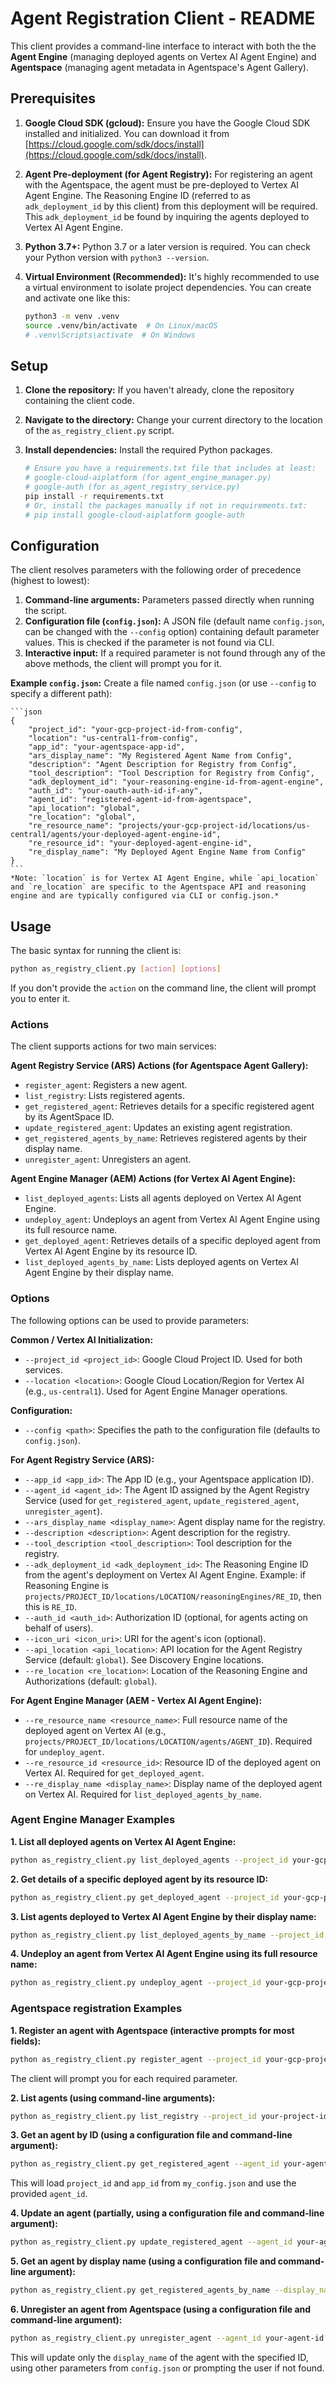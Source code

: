 # Agent Registration Client - README

This client provides a command-line interface to interact with both the the **Agent Engine** (managing deployed agents on Vertex AI Agent Engine) and **Agentspace** (managing agent metadata in Agentspace's Agent Gallery).

## Prerequisites

1.  **Google Cloud SDK (gcloud):**  Ensure you have the Google Cloud SDK installed and initialized.  You can download it from [https://cloud.google.com/sdk/docs/install](https://cloud.google.com/sdk/docs/install).
2.  **Agent Pre-deployment (for Agent Registry):** For registering an agent with the Agentspace, the agent must be pre-deployed to Vertex AI Agent Engine. The Reasoning Engine ID (referred to as `adk_deployment_id` by this client) from this deployment will be required. This `adk_deployment_id` be found by inquiring the agents deployed to Vertex AI Agent Engine. 
3.  **Python 3.7+:**  Python 3.7 or a later version is required.  You can check your Python version with `python3 --version`.
4.  **Virtual Environment (Recommended):** It's highly recommended to use a virtual environment to isolate project dependencies. You can create and activate one like this:

    ```bash
    python3 -m venv .venv
    source .venv/bin/activate  # On Linux/macOS
    # .venv\Scripts\activate  # On Windows
    ```

## Setup

1.  **Clone the repository:**  If you haven't already, clone the repository containing the client code.
2.  **Navigate to the directory:** Change your current directory to the location of the `as_registry_client.py` script.
3.  **Install dependencies:** Install the required Python packages.

    ```bash
    # Ensure you have a requirements.txt file that includes at least:
    # google-cloud-aiplatform (for agent_engine_manager.py)
    # google-auth (for as_agent_registry_service.py)
    pip install -r requirements.txt
    # Or, install the packages manually if not in requirements.txt:
    # pip install google-cloud-aiplatform google-auth
    ```

## Configuration

The client resolves parameters with the following order of precedence (highest to lowest):

1.  **Command-line arguments:** Parameters passed directly when running the script.
2.  **Configuration file (`config.json`):** A JSON file (default name `config.json`, can be changed with the `--config` option) containing default parameter values. This is checked if the parameter is not found via CLI.
3.  **Interactive input:** If a required parameter is not found through any of the above methods, the client will prompt you for it.

**Example `config.json`:**
Create a file named `config.json` (or use `--config` to specify a different path):

    ```json
    {
        "project_id": "your-gcp-project-id-from-config",
        "location": "us-central1-from-config", 
        "app_id": "your-agentspace-app-id",
        "ars_display_name": "My Registered Agent Name from Config",
        "description": "Agent Description for Registry from Config",
        "tool_description": "Tool Description for Registry from Config",
        "adk_deployment_id": "your-reasoning-engine-id-from-agent-engine",
        "auth_id": "your-oauth-auth-id-if-any",
        "agent_id": "registered-agent-id-from-agentspace",
        "api_location": "global",
        "re_location": "global",
        "re_resource_name": "projects/your-gcp-project-id/locations/us-central1/agents/your-deployed-agent-engine-id",
        "re_resource_id": "your-deployed-agent-engine-id",
        "re_display_name": "My Deployed Agent Engine Name from Config"
    }
    ```
    *Note: `location` is for Vertex AI Agent Engine, while `api_location` and `re_location` are specific to the Agentspace API and reasoning engine and are typically configured via CLI or config.json.*

## Usage

The basic syntax for running the client is:

```bash
python as_registry_client.py [action] [options]
```

If you don't provide the `action` on the command line, the client will prompt you to enter it.

### Actions

The client supports actions for two main services:

**Agent Registry Service (ARS) Actions (for Agentspace Agent Gallery):**
*   `register_agent`: Registers a new agent.
*   `list_registry`: Lists registered agents.
*   `get_registered_agent`: Retrieves details for a specific registered agent by its AgentSpace ID.
*   `update_registered_agent`: Updates an existing agent registration.
*   `get_registered_agents_by_name`: Retrieves registered agents by their display name.
*   `unregister_agent`: Unregisters an agent.

**Agent Engine Manager (AEM) Actions (for Vertex AI Agent Engine):**
*   `list_deployed_agents`: Lists all agents deployed on Vertex AI Agent Engine.
*   `undeploy_agent`: Undeploys an agent from Vertex AI Agent Engine using its full resource name.
*   `get_deployed_agent`: Retrieves details of a specific deployed agent from Vertex AI Agent Engine by its resource ID.
*   `list_deployed_agents_by_name`: Lists deployed agents on Vertex AI Agent Engine by their display name.

### Options

The following options can be used to provide parameters:

**Common / Vertex AI Initialization:**
*   `--project_id <project_id>`: Google Cloud Project ID. Used for both services.
*   `--location <location>`: Google Cloud Location/Region for Vertex AI (e.g., `us-central1`). Used for Agent Engine Manager operations.

**Configuration:**
*   `--config <path>`: Specifies the path to the configuration file (defaults to `config.json`).

**For Agent Registry Service (ARS):**
*   `--app_id <app_id>`: The App ID (e.g., your Agentspace application ID).
*   `--agent_id <agent_id>`: The Agent ID assigned by the Agent Registry Service (used for `get_registered_agent`, `update_registered_agent`, `unregister_agent`).
*   `--ars_display_name <display_name>`: Agent display name for the registry.
*   `--description <description>`: Agent description for the registry.
*   `--tool_description <tool_description>`: Tool description for the registry.
*   `--adk_deployment_id <adk_deployment_id>`: The Reasoning Engine ID from the agent's deployment on Vertex AI Agent Engine. Example: if Reasoning Engine is `projects/PROJECT_ID/locations/LOCATION/reasoningEngines/RE_ID`, then this is `RE_ID`.
*   `--auth_id <auth_id>`: Authorization ID (optional, for agents acting on behalf of users).
*   `--icon_uri <icon_uri>`: URI for the agent's icon (optional).
*   `--api_location <api_location>`: API location for the Agent Registry Service (default: `global`). See Discovery Engine locations.
*   `--re_location <re_location>`: Location of the Reasoning Engine and Authorizations (default: `global`).

**For Agent Engine Manager (AEM - Vertex AI Agent Engine):**
*   `--re_resource_name <resource_name>`: Full resource name of the deployed agent on Vertex AI (e.g., `projects/PROJECT_ID/locations/LOCATION/agents/AGENT_ID`). Required for `undeploy_agent`.
*   `--re_resource_id <resource_id>`: Resource ID of the deployed agent on Vertex AI. Required for `get_deployed_agent`.
*   `--re_display_name <display_name>`: Display name of the deployed agent on Vertex AI. Required for `list_deployed_agents_by_name`.

### Agent Engine Manager Examples

**1. List all deployed agents on Vertex AI Agent Engine:**

```bash
python as_registry_client.py list_deployed_agents --project_id your-gcp-project --location us-central1
```

**2. Get details of a specific deployed agent by its resource ID:**

```bash
python as_registry_client.py get_deployed_agent --project_id your-gcp-project --location us-central1 --re_resource_id your-deployed-agent-id
```

**3. List agents deployed to Vertex AI Agent Engine by their display name:**

```bash
python as_registry_client.py list_deployed_agents_by_name --project_id your-gcp-project --location us-central1 --re_display_name "My Deployed Agent Name"
```

**4. Undeploy an agent from Vertex AI Agent Engine using its full resource name:**

```bash
python as_registry_client.py undeploy_agent --project_id your-gcp-project --location us-central1 --re_resource_name projects/your-gcp-project/locations/us-central1/agents/your-deployed-agent-id
```


### Agentspace registration Examples

**1. Register an agent with Agentspace (interactive prompts for most fields):**

```bash
python as_registry_client.py register_agent --project_id your-gcp-project --app_id my-app
```

The client will prompt you for each required parameter.

**2. List agents (using command-line arguments):**

```bash
python as_registry_client.py list_registry --project_id your-project-id --app_id your-app-id --api_location global
```

**3. Get an agent by ID (using a configuration file and command-line argument):**

```bash
python as_registry_client.py get_registered_agent --agent_id your-agent-id --config my_config.json
```

This will load `project_id` and `app_id` from `my_config.json` and use the provided `agent_id`.

**4. Update an agent (partially, using a configuration file and command-line argument):**

```bash
python as_registry_client.py update_registered_agent --agent_id your-agent-id --display_name "New Agent Name"
```

**5. Get an agent by display name (using a configuration file and command-line argument):**

```bash
python as_registry_client.py get_registered_agents_by_name --display_name "Agent Name"  --config my_config.json   
```

**6. Unregister an agent from Agentspace (using a configuration file and command-line argument):**

```bash
python as_registry_client.py unregister_agent --agent_id your-agent-id --config my_config.json
```

This will update only the `display_name` of the agent with the specified ID, using other parameters from `config.json` or prompting the user if not found.